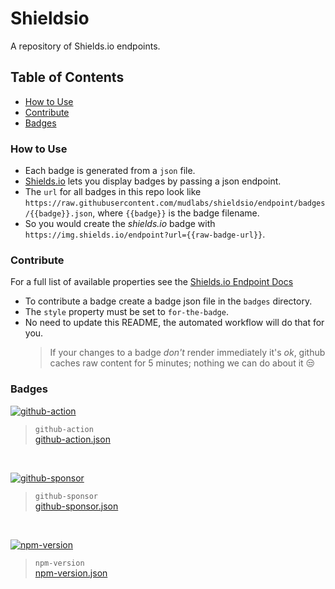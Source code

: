 # Shieldsio
A repository of Shields.io endpoints.

## Table of Contents
- [How to Use](#how-to-use)
- [Contribute](#contribute)
- [Badges](#badges)


### How to Use
- Each badge is generated from a `json` file.
- [Shields.io](https://shields.io/) lets you display badges by passing a json endpoint.
- The `url` for all badges in this repo look like `https://raw.githubusercontent.com/mudlabs/shieldsio/endpoint/badges/{{badge}}.json`, where `{{badge}}` is the badge filename.
- So you would create the _shields.io_ badge with `https://img.shields.io/endpoint?url={{raw-badge-url}}`.


### Contribute
For a full list of available properties see the [Shields.io Endpoint Docs](https://shields.io/endpoint)
- To contribute a badge create a badge json file in the `badges` directory.
- The `style` property must be set to `for-the-badge`.
- No need to update this README, the automated workflow will do that for you.
  > If your changes to a badge _don't_ render immediately it's _ok_, github caches raw content for 5 minutes; nothing we can do about it :unamused:


### Badges
[![github-action]](./badges/github-action.json)<br/>
> `github-action`<br/>
> [github-action.json](./badges/github-action.json)<br/>
<br/>
 
[![github-sponsor]](./badges/github-sponsor.json)<br/>
> `github-sponsor`<br/>
> [github-sponsor.json](./badges/github-sponsor.json)<br/>
<br/>

[![npm-version]](./badges/npm-version.json)<br/>
> `npm-version`<br/>
> [npm-version.json](./badges/npm-version.json)<br/>
<br/>

<!-- badges markdown goes here -->
[github-action]: https://img.shields.io/endpoint?url=https://raw.githubusercontent.com/mudlabs/shieldsio/endpoint/badges/github-action.json
[github-sponsor]: https://img.shields.io/endpoint?url=https://raw.githubusercontent.com/mudlabs/shieldsio/endpoint/badges/github-sponsor.json
[npm-version]: https://img.shields.io/endpoint?url=https://raw.githubusercontent.com/mudlabs/shieldsio/endpoint/badges/npm-version.json

